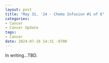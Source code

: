 ```yaml
---
layout: post
title: "May 31, '24 - Chemo Infusion #1 of 6"
categories:
- Cancer
- Cancer Update
tags:
- Cancer
date: 2024-07-16 14:31 -0700
---
```


In writing...TBD.